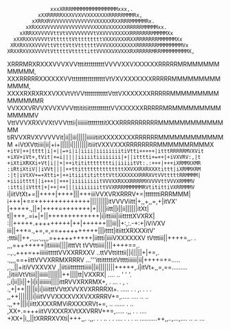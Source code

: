 
                  xxxXRRRMMMMMMMMMMMMMMMxxx,.
              xXXRRRRRXXXVVXVVXXXXXXXRRRRRMMMRx,
            xXRRXRVVVVVVVVVVVVVVVXXXXXRXXRRRMMMMMRx.
          xXRXXXVVVVVVVVVVVVVVVVXXXXVXXXXXXRRRRRMMMMMxx.
        xXRRXXVVVVVttVtVVVVVVVVVtVXVVVVXXXXXRRRRRRRMMMMMXx
      xXXRXXVVVVVtVttttttVtttttttttVXXXVXXXRXXRRRRRRRMMMMMMXx
     XRXRXVXXVVVVttVtttVttVttttttVVVVXXXXXXXXXRRRRRRRMMMMMMMMVx
    XRXXRXVXXVVVVtVtttttVtttttittVVVXXVXVXXXRXRRRRRMRRMMMMMMMMMX,
   XRRRMRXRXXXVVVXVVtttittttttttttVVVVXXVXXXXXXRRRRRMRMMMMMMMMMMM,
   XXXRRRRRXXXXXXVVtttttttttttttttttVtVXVXXXXXXXRRRRRMMMMMMMMMMMMM,
   XXXXRXRXRXXVXXVtVtVVttttttttttttVtttVXXXXXXXRRRRRMMMMMMMMMMMMMMMR
   VVXXXVRVVXVVXVVVtttititiitttttttttttVVXXXXXXRRRRRMRMMMMMMMMMMMMMMV
   VttVVVXRXVVXtVVVtttii|iiiiiiittttttttitXXXRRRRRRRRRRMMMMMMMMMMMMMM
   tiRVVXRVXVVVVVit|ii||iii|||||iiiiiitiitXXXXXXXXRRRRRRMMMMMMMMMMMMM
    +iVtXVttiiii|ii|+i+|||||i||||||||itiiitVXXVXXXRRRRRRRRMMMMMMRMMMX
    `+itV|++|tttt|i|+||=+i|i|iiii|iiiiiiiitiVtti+++++|itttRRRRRMVXVit
     +iXV+iVt+,tVit|+=i|||||iiiiitiiiiiiii|+||itttti+=++|+iVXVRV:,|t
     +iXtiXRXXi+Vt|i||+|++itititttttttti|iiiiitVt:.:+++|+++iXRMMXXMR
     :iRtiXtiV||iVVt||||++ttittttttttttttttXXVXXRXRXXXtittt|iXRMMXRM
      :|t|iVtXV+=+Xtti+|++itiiititittttVttXXXXXXXRRRXVtVVtttttRRMMMM|
        +iiiitttt||i+++||+++|iiiiiiiiitVVVXXRXXXRRRRMXVVVVttVVVXRMMMV
         :itti|iVttt|+|++|++|||iiiiiiiittVVXRRRMMMMMMRVtitittiVXRRMMMV
           `i|iitVtXt+=||++++|++++|||+++iiiVVXVRXRRRV+=|tttttttiRRRMMM|
             i+++|+==++++++++++++++|||||||||itVVVViitt|+,,+,,=,+|itVX'
              |+++++.,||+|++++=+++++++|+|||||iitt||i||ii||||||itXt|
              t||+++,.=i+|+||+++++++++++++|i|ittiiii|iiitttttXVXRX|
              :||+++++.+++++++++|++|++++++|||iii||+:,:.-+:+|iViVXV
              iii||+++=.,+=,=,==++++++++++|||itttt|itiittXRXXXitV'
             ;tttii||++,.,,,.,,,,,=++++++++++|iittti|iiiiVXXXXXXV
            tVtttiii||++++=,,.  . ,,,=+++++++|itiiiiiii||||itttVt
           tVVttiiiii||||++++==,. ..,.,+++=++iiiiiitttttVVXXRRXXV
        ..ttVVttitttii||i|||||+|+=,.    .,,,,==+iittVVVXRRMXRRRV
...'''ittitttttitVttttiiiiii|ii|++++=+=..... ,.,,||+itiVVXXVXV
      ,|iitiiitttttttiiiii||ii||||||||+++++,.i|itVt+,,=,==.........
        ,|itiiiVtVtiii||iiiiii|||||||++||||tt|VXXRX|  ....  ..     ' ' '.
          ,,i|ii||i||+|i|i|iiiiiiii||||ittRVVXRXRMX+, .  ...   .         ,
    .       .,+|++|||||ii|i|iiiitttVVttXVVXVXRRRRXt+. .....  . .       ,. .
  . .          ,,++|||||||i|iiitVVVXXXXVXXVXXRRRV+=,.....  ....  ..       ..
                  .,,++|||i|iittXXXXRMViRXXXXRVt+=, ..    ...... .        ..
                   ,XX+.=+++iitVVXXXRXVtXXVRRV++=,..... .,, .              .
            ....       +XX+|i,,||tXRRRXVXti|+++,,. .,,. . . .. .      . ....
  . .          .      ..  ..........++,,..,...,.... ..             .. ...
